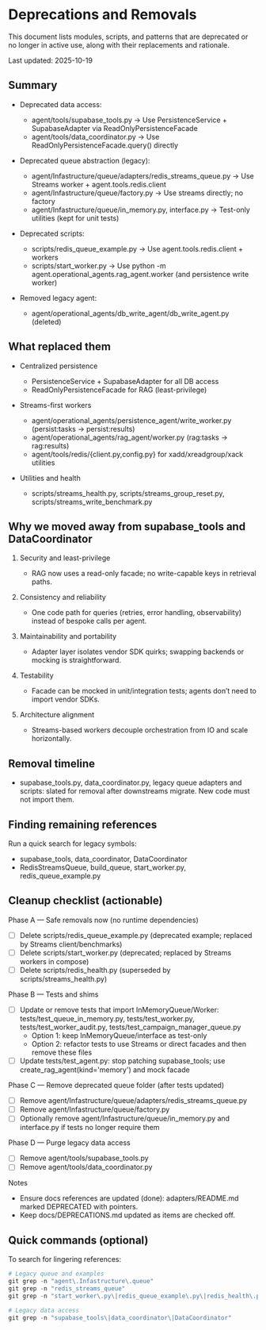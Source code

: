 # Deprecations and Removals

This document lists modules, scripts, and patterns that are deprecated or no longer in active use, along with their replacements and rationale.

Last updated: 2025-10-19

## Summary

- Deprecated data access:
  - agent/tools/supabase_tools.py → Use PersistenceService + SupabaseAdapter via ReadOnlyPersistenceFacade
  - agent/tools/data_coordinator.py → Use ReadOnlyPersistenceFacade.query() directly

- Deprecated queue abstraction (legacy):
  - agent/Infastructure/queue/adapters/redis_streams_queue.py → Use Streams worker + agent.tools.redis.client
  - agent/Infastructure/queue/factory.py → Use streams directly; no factory
  - agent/Infastructure/queue/in_memory.py, interface.py → Test-only utilities (kept for unit tests)

- Deprecated scripts:
  - scripts/redis_queue_example.py → Use agent.tools.redis.client + workers
  - scripts/start_worker.py → Use python -m agent.operational_agents.rag_agent.worker (and persistence write worker)

- Removed legacy agent:
  - agent/operational_agents/db_write_agent/db_write_agent.py (deleted)

## What replaced them

- Centralized persistence
  - PersistenceService + SupabaseAdapter for all DB access
  - ReadOnlyPersistenceFacade for RAG (least-privilege)

- Streams-first workers
  - agent/operational_agents/persistence_agent/write_worker.py (persist:tasks → persist:results)
  - agent/operational_agents/rag_agent/worker.py (rag:tasks → rag:results)
  - agent/tools/redis/{client.py,config.py} for xadd/xreadgroup/xack utilities

- Utilities and health
  - scripts/streams_health.py, scripts/streams_group_reset.py, scripts/streams_write_benchmark.py

## Why we moved away from supabase_tools and DataCoordinator

1) Security and least-privilege
   - RAG now uses a read-only facade; no write-capable keys in retrieval paths.

2) Consistency and reliability
   - One code path for queries (retries, error handling, observability) instead of bespoke calls per agent.

3) Maintainability and portability
   - Adapter layer isolates vendor SDK quirks; swapping backends or mocking is straightforward.

4) Testability
   - Facade can be mocked in unit/integration tests; agents don’t need to import vendor SDKs.

5) Architecture alignment
   - Streams-based workers decouple orchestration from IO and scale horizontally.

## Removal timeline

- supabase_tools.py, data_coordinator.py, legacy queue adapters and scripts: slated for removal after downstreams migrate. New code must not import them.

## Finding remaining references

Run a quick search for legacy symbols:

- supabase_tools, data_coordinator, DataCoordinator
- RedisStreamsQueue, build_queue, start_worker.py, redis_queue_example.py

## Cleanup checklist (actionable)

Phase A — Safe removals now (no runtime dependencies)
- [ ] Delete scripts/redis_queue_example.py (deprecated example; replaced by Streams client/benchmarks)
- [ ] Delete scripts/start_worker.py (deprecated; replaced by Streams workers in compose)
- [ ] Delete scripts/redis_health.py (superseded by scripts/streams_health.py)

Phase B — Tests and shims
- [ ] Update or remove tests that import InMemoryQueue/Worker:
  tests/test_queue_in_memory.py, tests/test_worker.py, tests/test_worker_audit.py,
  tests/test_campaign_manager_queue.py
  - Option 1: keep InMemoryQueue/interface as test-only
  - Option 2: refactor tests to use Streams or direct facades and then remove these files
- [ ] Update tests/test_agent.py: stop patching supabase_tools; use create_rag_agent(kind='memory') and mock facade

Phase C — Remove deprecated queue folder (after tests updated)
- [ ] Remove agent/Infastructure/queue/adapters/redis_streams_queue.py
- [ ] Remove agent/Infastructure/queue/factory.py
- [ ] Optionally remove agent/Infastructure/queue/in_memory.py and interface.py if tests no longer require them

Phase D — Purge legacy data access
- [ ] Remove agent/tools/supabase_tools.py
- [ ] Remove agent/tools/data_coordinator.py

Notes
- Ensure docs references are updated (done): adapters/README.md marked DEPRECATED with pointers.
- Keep docs/DEPRECATIONS.md updated as items are checked off.

## Quick commands (optional)

To search for lingering references:

```powershell
# Legacy queue and examples
git grep -n "agent\.Infastructure\.queue"
git grep -n "redis_streams_queue"
git grep -n "start_worker\.py\|redis_queue_example\.py\|redis_health\.py"

# Legacy data access
git grep -n "supabase_tools\|data_coordinator\|DataCoordinator"
```
